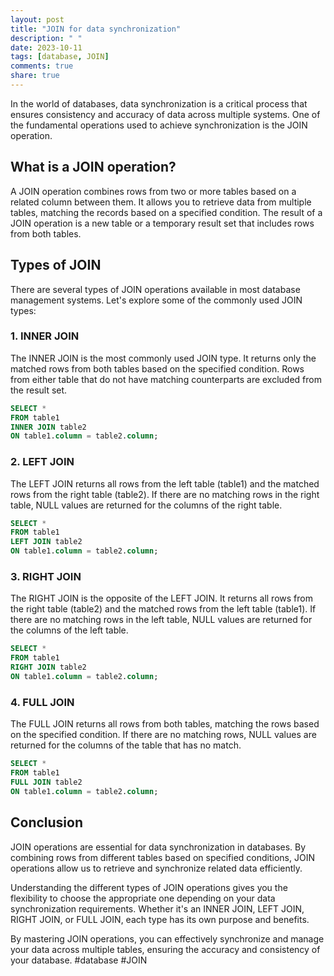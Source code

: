 ```yaml
---
layout: post
title: "JOIN for data synchronization"
description: " "
date: 2023-10-11
tags: [database, JOIN]
comments: true
share: true
---
```


In the world of databases, data synchronization is a critical process that ensures consistency and accuracy of data across multiple systems. One of the fundamental operations used to achieve synchronization is the JOIN operation.

## What is a JOIN operation?

A JOIN operation combines rows from two or more tables based on a related column between them. It allows you to retrieve data from multiple tables, matching the records based on a specified condition. The result of a JOIN operation is a new table or a temporary result set that includes rows from both tables.

## Types of JOIN

There are several types of JOIN operations available in most database management systems. Let's explore some of the commonly used JOIN types:

### 1. INNER JOIN

The INNER JOIN is the most commonly used JOIN type. It returns only the matched rows from both tables based on the specified condition. Rows from either table that do not have matching counterparts are excluded from the result set.

```sql
SELECT *
FROM table1
INNER JOIN table2
ON table1.column = table2.column;
```

### 2. LEFT JOIN

The LEFT JOIN returns all rows from the left table (table1) and the matched rows from the right table (table2). If there are no matching rows in the right table, NULL values are returned for the columns of the right table.

```sql
SELECT *
FROM table1
LEFT JOIN table2
ON table1.column = table2.column;
```

### 3. RIGHT JOIN

The RIGHT JOIN is the opposite of the LEFT JOIN. It returns all rows from the right table (table2) and the matched rows from the left table (table1). If there are no matching rows in the left table, NULL values are returned for the columns of the left table.

```sql
SELECT *
FROM table1
RIGHT JOIN table2
ON table1.column = table2.column;
```

### 4. FULL JOIN

The FULL JOIN returns all rows from both tables, matching the rows based on the specified condition. If there are no matching rows, NULL values are returned for the columns of the table that has no match.

```sql
SELECT *
FROM table1
FULL JOIN table2
ON table1.column = table2.column;
```

## Conclusion

JOIN operations are essential for data synchronization in databases. By combining rows from different tables based on specified conditions, JOIN operations allow us to retrieve and synchronize related data efficiently.

Understanding the different types of JOIN operations gives you the flexibility to choose the appropriate one depending on your data synchronization requirements. Whether it's an INNER JOIN, LEFT JOIN, RIGHT JOIN, or FULL JOIN, each type has its own purpose and benefits.

By mastering JOIN operations, you can effectively synchronize and manage your data across multiple tables, ensuring the accuracy and consistency of your database. #database #JOIN